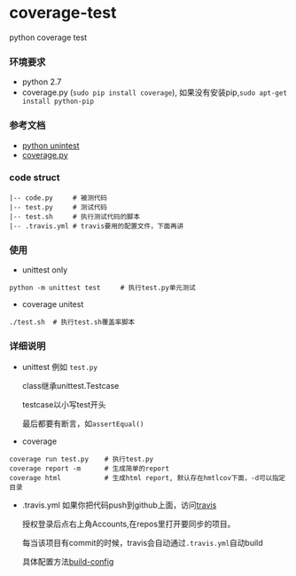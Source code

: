 coverage-test
=============

python coverage test

### 环境要求
* python 2.7
* coverage.py (`sudo pip install coverage`),
    如果没有安装pip,`sudo apt-get install python-pip`

### 参考文档
* [python unintest](http://docs.python.org/2/library/unittest.html)
* [coverage.py](http://nedbatchelder.com/code/coverage/)

### code struct
```
|-- code.py     # 被测代码
|-- test.py     # 测试代码
|-- test.sh     # 执行测试代码的脚本
|-- .travis.yml # travis要用的配置文件，下面再讲
```
### 使用
* unittest only
```
python -m unittest test     # 执行test.py单元测试
```

* coverage unitest
```
./test.sh  # 执行test.sh覆盖率脚本
```

### 详细说明        
* unittest
    例如 `test.py`

    class继承unittest.Testcase
  
    testcase以小写test开头
  
    最后都要有断言，如`assertEqual()`


* coverage
```
coverage run test.py    # 执行test.py
coverage report -m      # 生成简单的report
coverage html           # 生成html report, 默认存在hmtlcov下面，-d可以指定目录
```

* .travis.yml
    如果你把代码push到github上面，访问[travis](https://travis-ci.org/)

    授权登录后点右上角Accounts,在repos里打开要同步的项目。

    每当该项目有commit的时候，travis会自动通过`.travis.yml`自动build

    具体配置方法[build-config](http://about.travis-ci.org/docs/user/build-configuration/#.travis.yml-file%3A-what-it-is-and-how-it-is-used)
